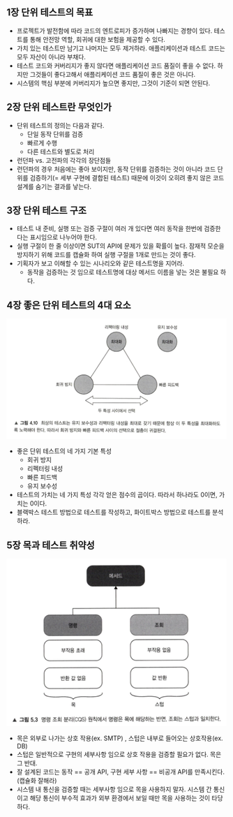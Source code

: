## 1장 단위 테스트의 목표

- 프로젝트가 발전함에 따라 코드의 엔트로피가 증가하며 나빠지는 경향이 있다. 테스트를 통해 안전망 역할, 회귀에 대한 보험을 제공할 수 있다.
- 가치 있는 테스트만 남기고 나머지는 모두 제거하라. 애플리케이션과 테스트 코드는 모두 자산이 아니라 부채다.
- 테스트 코드와 커버리지가 좋지 않다면 애플리케이션 코드 품질이 좋을 수 없다. 하지만 그것들이 좋다고해서 애플리케이션 코드 품질이 좋은 것은 아니다.
- 시스템의 핵심 부분에 커버리지가 높으면 좋지만, 그것이 기준이 되면 안된다.

## **2장 단위 테스트란 무엇인가**

- 단위 테스트의 정의는 다음과 같다.
    - 단일 동작 단위를 검증
    - 빠르게 수행
    - 다른 테스트와 별도로 처리
- 런던파 vs. 고전파의 각각의 장단점들
- 런던파의 경우 처음에는 좋아 보이지만, 동작 단위를 검증하는 것이 아니라 코드 단위를 검증하기(= 세부 구현에 결합된 테스트) 때문에 이것이 오히려 좋지 않은 코드 설계를 숨기는 결과를 낳는다.

## **3장 단위 테스트 구조**

- 테스트 내 준비, 실행 또는 검증 구절이 여러 개 있다면 여러 동작을 한번에 검증한다는 표시임으로 나누어야 한다.
- 실행 구절이 한 줄 이상이면 SUT의 API에 문제가 있을 확률이 높다. 잠재적 모순을 방지하기 위해 코드를 캡슐화 하여 실행 구절을 1개로 만드는 것이 좋다.
- 기획자가 보고 이해할 수 있는 시나리오와 같은 테스트명을 지어라.
    - 동작을 검증하는 것 임으로 테스트명에 대상 메서드 이름을 넣는 것은 불필요 하다.

## **4장 좋은 단위 테스트의 4대 요소**

![Untitled](img/Untitled.png)

- 좋은 단위 테스트의 네 가지 기본 특성
    - 회귀 방지
    - 리펙터링 내성
    - 빠른 피드백
    - 유지 보수성
- 테스트의 가치는 네 가지 특성 각각 얻은 점수의 곱이다. 따라서 하나라도 0이면, 가치는 0이다.
- 블랙박스 테스트 방법으로 테스트를 작성하고, 화이트박스 방법으로 테스트를 분석하라.

## **5장 목과 테스트 취약성**

![Untitled](img/Untitled%201.png)

- 목은 외부로 나가는 상호 작용(ex. SMTP) , 스텁은 내부로 들어오는 상호작용(ex. DB)
- 스텁은 일반적으로 구현의 세부사항 임으로 상호 작용을 검증할 필요가 없다. 목은 그 반대.
- 잘 설계된 코드는 동작 == 공개 API, 구현 세부 사항 == 비공개 API를 만족시킨다. (캡슐화 잘해라)
- 시스템 내 통신을 검증할 때는 세부사항 임으로 목을 사용하지 말자. 시스템 간 통신이고 해당 통신이 부수적 효과가 외부 환경에서 보일 때만 목을 사용하는 것이 타당하다.